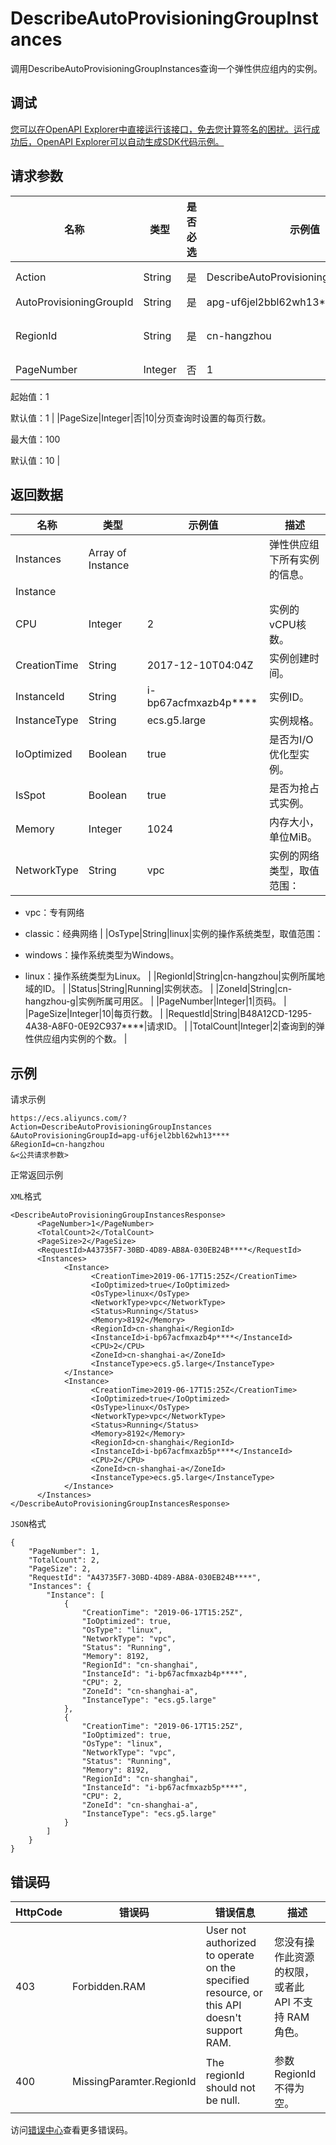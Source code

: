 # DescribeAutoProvisioningGroupInstances

调用DescribeAutoProvisioningGroupInstances查询一个弹性供应组内的实例。

## 调试

[您可以在OpenAPI Explorer中直接运行该接口，免去您计算签名的困扰。运行成功后，OpenAPI Explorer可以自动生成SDK代码示例。](https://api.aliyun.com/#product=Ecs&api=DescribeAutoProvisioningGroupInstances&type=RPC&version=2014-05-26)

## 请求参数

|名称|类型|是否必选|示例值|描述|
|--|--|----|---|--|
|Action|String|是|DescribeAutoProvisioningGroupInstances|系统规定参数。取值：DescribeAutoProvisioningGroupInstances |
|AutoProvisioningGroupId|String|是|apg-uf6jel2bbl62wh13\*\*\*\*|弹性供应组的ID。 |
|RegionId|String|是|cn-hangzhou|弹性供应组所在地域的ID。您可以调用[DescribeRegions](~~25609~~)查看最新的阿里云地域列表。 |
|PageNumber|Integer|否|1|分页查询列表的页码。

 起始值：1

 默认值：1 |
|PageSize|Integer|否|10|分页查询时设置的每页行数。

 最大值：100

 默认值：10 |

## 返回数据

|名称|类型|示例值|描述|
|--|--|---|--|
|Instances|Array of Instance| |弹性供应组下所有实例的信息。 |
|Instance| | | |
|CPU|Integer|2|实例的vCPU核数。 |
|CreationTime|String|2017-12-10T04:04Z|实例创建时间。 |
|InstanceId|String|i-bp67acfmxazb4p\*\*\*\*|实例ID。 |
|InstanceType|String|ecs.g5.large|实例规格。 |
|IoOptimized|Boolean|true|是否为I/O优化型实例。 |
|IsSpot|Boolean|true|是否为抢占式实例。 |
|Memory|Integer|1024|内存大小，单位MiB。 |
|NetworkType|String|vpc|实例的网络类型，取值范围：

 -   vpc：专有网络
-   classic：经典网络 |
|OsType|String|linux|实例的操作系统类型，取值范围：

 -   windows：操作系统类型为Windows。
-   linux：操作系统类型为Linux。 |
|RegionId|String|cn-hangzhou|实例所属地域的ID。 |
|Status|String|Running|实例状态。 |
|ZoneId|String|cn-hangzhou-g|实例所属可用区。 |
|PageNumber|Integer|1|页码。 |
|PageSize|Integer|10|每页行数。 |
|RequestId|String|B48A12CD-1295-4A38-A8F0-0E92C937\*\*\*\*|请求ID。 |
|TotalCount|Integer|2|查询到的弹性供应组内实例的个数。 |

## 示例

请求示例

```
https://ecs.aliyuncs.com/?Action=DescribeAutoProvisioningGroupInstances
&AutoProvisioningGroupId=apg-uf6jel2bbl62wh13****
&RegionId=cn-hangzhou
&<公共请求参数>
```

正常返回示例

`XML`格式

```
<DescribeAutoProvisioningGroupInstancesResponse>
      <PageNumber>1</PageNumber>
      <TotalCount>2</TotalCount>
      <PageSize>2</PageSize>
      <RequestId>A43735F7-30BD-4D89-AB8A-030EB24B****</RequestId>
      <Instances>
            <Instance>
                  <CreationTime>2019-06-17T15:25Z</CreationTime>
                  <IoOptimized>true</IoOptimized>
                  <OsType>linux</OsType>
                  <NetworkType>vpc</NetworkType>
                  <Status>Running</Status>
                  <Memory>8192</Memory>
                  <RegionId>cn-shanghai</RegionId>
                  <InstanceId>i-bp67acfmxazb4p****</InstanceId>
                  <CPU>2</CPU>
                  <ZoneId>cn-shanghai-a</ZoneId>
                  <InstanceType>ecs.g5.large</InstanceType>
            </Instance>
            <Instance>
                  <CreationTime>2019-06-17T15:25Z</CreationTime>
                  <IoOptimized>true</IoOptimized>
                  <OsType>linux</OsType>
                  <NetworkType>vpc</NetworkType>
                  <Status>Running</Status>
                  <Memory>8192</Memory>
                  <RegionId>cn-shanghai</RegionId>
                  <InstanceId>i-bp67acfmxazb5p****</InstanceId>
                  <CPU>2</CPU>
                  <ZoneId>cn-shanghai-a</ZoneId>
                  <InstanceType>ecs.g5.large</InstanceType>
            </Instance>
      </Instances>
</DescribeAutoProvisioningGroupInstancesResponse>
```

`JSON`格式

```
{
    "PageNumber": 1,
    "TotalCount": 2,
    "PageSize": 2,
    "RequestId": "A43735F7-30BD-4D89-AB8A-030EB24B****",
    "Instances": {
        "Instance": [
            {
                "CreationTime": "2019-06-17T15:25Z",
                "IoOptimized": true,
                "OsType": "linux",
                "NetworkType": "vpc",
                "Status": "Running",
                "Memory": 8192,
                "RegionId": "cn-shanghai",
                "InstanceId": "i-bp67acfmxazb4p****",
                "CPU": 2,
                "ZoneId": "cn-shanghai-a",
                "InstanceType": "ecs.g5.large"
            },
            {
                "CreationTime": "2019-06-17T15:25Z",
                "IoOptimized": true,
                "OsType": "linux",
                "NetworkType": "vpc",
                "Status": "Running",
                "Memory": 8192,
                "RegionId": "cn-shanghai",
                "InstanceId": "i-bp67acfmxazb5p****",
                "CPU": 2,
                "ZoneId": "cn-shanghai-a",
                "InstanceType": "ecs.g5.large"
            }
        ]
    }
}
```

## 错误码

|HttpCode|错误码|错误信息|描述|
|--------|---|----|--|
|403|Forbidden.RAM|User not authorized to operate on the specified resource, or this API doesn't support RAM.|您没有操作此资源的权限，或者此 API 不支持 RAM 角色。|
|400|MissingParamter.RegionId|The regionId should not be null.|参数RegionId不得为空。|

访问[错误中心](https://error-center.aliyun.com/status/product/Ecs)查看更多错误码。


